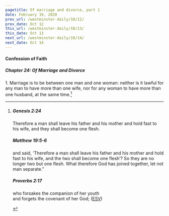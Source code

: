 ```yaml
---
pagetitle: Of marriage and divorce, part 1
date: February 19, 2020
prev_url: /westminster-daily/10/12/
prev_date: Oct 12
this_url: /westminster-daily/10/13/
this_date: Oct 13
next_url: /westminster-daily/10/14/
next_date: Oct 14
---
```


#### Confession of Faith

##### Chapter 24: Of Marriage and Divorce

1\. Marriage is to be between one man and one woman: neither is it lawful for any man to have more than one wife, nor for any woman to have more than one husband, at the same time.[^fnref:wcf1]

[^fnref:wcf1]: <div class="esv"><h5>Genesis 2:24</h5> <div class="esv-text"><p class="same-paragraph" id="p01002024.01-1">Therefore a man shall leave his father and his mother and hold fast to his wife, and they shall become one flesh.</p> </div><h5>Matthew 19:5-6</h5> <div class="esv-text"><p id="p40019005.01-2"><span class="woc">and said, &#8216;Therefore a man shall leave his father and his mother and hold fast to his wife, and the two shall become one flesh&#8217;?</span> <span class="woc">So they are no longer two but one flesh. What therefore God has joined together, let not man separate.&#8221;</span></p> </div><h5>Proverbs 2:17</h5> <div class="esv-text"><div class="block-indent"> <p class="line-group" id="p20002017.01-3">who forsakes the companion of her youth<br /> <span class="indent"></span>and forgets the covenant of her God;  (<a href="http://www.esv.org" class="copyright">ESV</a>)</p> </div> </div> </div>

